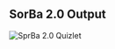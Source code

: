 ## SorBa 2.0 Output
![SprBa 2.0 Quizlet](https://github.com/tkiyohar/Currated-Resume-Gallery/blob/main/Coding%20Projects/SorBa%202.0/Images/Sorba_2.0_image.png)
